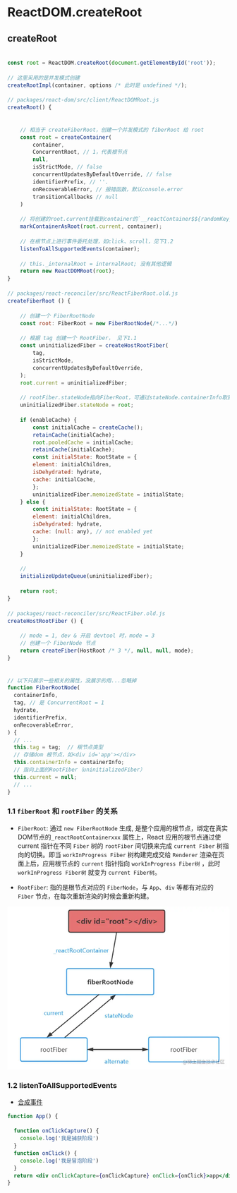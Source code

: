 # ReactDOM.createRoot

## createRoot

```js

const root = ReactDOM.createRoot(document.getElementById('root'));

// 这里采用的是并发模式创建
createRootImpl(container, options /* 此时是 undefined */);

// packages/react-dom/src/client/ReactDOMRoot.js
createRoot() {


    // 相当于 createFiberRoot，创建一个并发模式的 fiberRoot 给 root
    const root = createContainer(
        container,
        ConcurrentRoot, // 1，代表根节点
        null,
        isStrictMode, // false
        concurrentUpdatesByDefaultOverride, // false
        identifierPrefix, // ''.
        onRecoverableError, // 报错函数，默认console.error
        transitionCallbacks // null
    )

    // 将创建的root.current挂载到container的`__reactContainer$${randomKey}`属性上
    markContainerAsRoot(root.current, container);

    // 在根节点上进行事件委托处理，如click、scroll，见下1.2
    listenToAllSupportedEvents(container);

    // this._internalRoot = internalRoot; 没有其他逻辑
    return new ReactDOMRoot(root);
}

// packages/react-reconciler/src/ReactFiberRoot.old.js
createFiberRoot () {

    // 创建一个 FiberRootNode 
    const root: FiberRoot = new FiberRootNode(/*...*/)

    // 根据 tag 创建一个 RootFiber， 见下1.1
    const uninitializedFiber = createHostRootFiber(
        tag,
        isStrictMode,
        concurrentUpdatesByDefaultOverride,
    );
    root.current = uninitializedFiber;

    // rootFiber.stateNode指向FiberRoot，可通过stateNode.containerInfo取到对应的dom根节点div#root
    uninitializedFiber.stateNode = root;

    if (enableCache) {
        const initialCache = createCache();
        retainCache(initialCache);
        root.pooledCache = initialCache;
        retainCache(initialCache);
        const initialState: RootState = {
        element: initialChildren,
        isDehydrated: hydrate,
        cache: initialCache,
        };
        uninitializedFiber.memoizedState = initialState;
    } else {
        const initialState: RootState = {
        element: initialChildren,
        isDehydrated: hydrate,
        cache: (null: any), // not enabled yet
        };
        uninitializedFiber.memoizedState = initialState;
    }       

    // 
    initializeUpdateQueue(uninitializedFiber);

    return root;
}

// packages/react-reconciler/src/ReactFiber.old.js
createHostRootFiber () {

    // mode = 1, dev & 开启 devtool 时，mode = 3
    // 创建一个 FiberNode 节点
    return createFiber(HostRoot /* 3 */, null, null, mode);
}


// 以下只展示一些相关的属性，没展示的用...忽略掉
function FiberRootNode(
  containerInfo,
  tag, // 是 ConcurrentRoot = 1
  hydrate,
  identifierPrefix,
  onRecoverableError,
) {
  // ...
  this.tag = tag;  // 根节点类型
  // 存储dom 根节点，如<div id='app'></div>
  this.containerInfo = containerInfo;
  // 指向上面的RootFiber（uninitializedFiber）
  this.current = null;
  // ...
}
```

### 1.1 `fiberRoot` 和 `rootFiber` 的关系

- `FiberRoot`: 通过 `new FiberRootNode` 生成, 是整个应用的根节点，绑定在真实DOM节点的`_reactRootContainerxxx` 属性上，React 应用的根节点通过使 current 指针在不同 `Fiber` 树的 `rootFiber` 间切换来完成 `current Fiber` 树指向的切换。即当 `workInProgress Fiber` 树构建完成交给 `Renderer` 渲染在页面上后，应用根节点的 `current` 指针指向 `workInProgress Fiber树` ，此时 `workInProgress Fiber树` 就变为 `current Fiber树`。

- `RootFiber`: 指的是根节点对应的 `FiberNode`，与 `App`、`div` 等都有对应的 `Fiber` 节点，在每次重新渲染的时候会重新构建。

![](./imgs/FiberRoot%26RootFiber.webp)

### 1.2 listenToAllSupportedEvents

- [合成事件](https://reactjs.org/docs/events.html)

```jsx
function App() {

  function onClickCapture() {
    console.log('我是捕获阶段')
  }
  function onClick() {
    console.log('我是冒泡阶段')
  }
  return <div onClickCapture={onClickCapture} onClick={onClick}>app</div>
}
```
